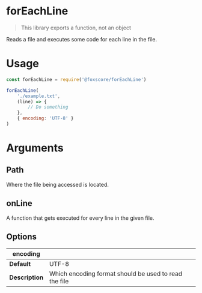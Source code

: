 # forEachLine
> This library exports a function, not an object

Reads a file and executes some code for each line in the file.

# Usage
```javascript
const forEachLine = require('@foxscore/forEachLine')

forEachLine(
    './example.txt',
    (line) => {
        // Do something
    },
    { encoding: 'UTF-8' }
)
```

# Arguments
## Path
Where the file being accessed is located.

## onLine
A function that gets executed for every line in the given file.

## Options

| encoding | |
|--|--|
| **Default** | UTF-8 |
| **Description** | Which encoding format should be used to read the file |